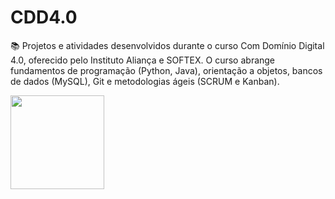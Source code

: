 # CDD4.0
📚 Projetos e atividades desenvolvidos durante o curso Com Domínio Digital 4.0, oferecido pelo Instituto Aliança e SOFTEX. O curso abrange fundamentos de programação (Python, Java), orientação a objetos, bancos de dados (MySQL), Git e metodologias ágeis (SCRUM e Kanban).
 
  <img src="https://institutoalianca.org.br/wp-content/uploads/2022/10/cdd.jpg" width="150" height="auto" />

